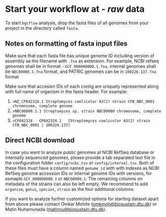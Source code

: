 # Start your workflow at - *raw* data

To start `bgcflow` analysis, drop the fasta files of all genomes from your project in the directory called `fasta`. 

## Notes on formatting of fasta input files

Make sure that each fasta file has unique genome ID including version of assembly as the filename with `.fna` as extension. For example, NCBI refseq genomes shall be in format - `GCF_000000000.1.fna`, internal genomes shall be `NBC00000.1.fna` format, and PATRIC genomes can be in `100226.137.fna` format

Make sure that accesion IDs of each contig are uniquely represented along with full name of organism in the fasta header. For example:

1. `>NZ_CP042324.1 Streptomyces coelicolor A3(2) strain CFB_NBC_0001 chromosome, complete genome`
2. `>NBC00000.1.1 Streptomyces sp. strain NBC00000 chromosome, complete genome`
3. `>CP042324   CP042324.1   [Streptomyces coelicolor A3(2) strain CFB_NBC_0001 | 100226.137]`

## Direct NCBI download

In case you want to analyze public genomes at NCBI RefSeq database or internally sequenced genomes, please provide a tab separated text file in the configuration folder `config/ncbi.tsv` or `config/internal.tsv`. Both of these files must have a column named `genome_id` with with indexes as NCBI RefSeq genome accession IDs or internal genome IDs with versions, for exmaple `GCF_000000000.1` or `NBC00000.1`. The remaining columns on metadata of the strains can also be left empty. We recommend to add `organism`, `genus`, `species`, `strain` as the four additional columns.

If you want to analyze further customized options for starting dataset apart from above please contact Omkar Mohite (omkmoh@biosustain.dtu.dk) or Matin Nuhamunada (matinnu@biosustain.dtu.dk).